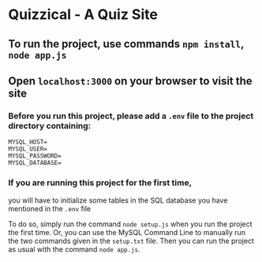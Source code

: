 # Quizzical - A Quiz Site

## To run the project, use commands `npm install`, `node app.js`
## Open `localhost:3000` on your browser to visit the site




### Before you run this project, please add a `.env` file to the project directory containing:
```
MYSQL_HOST=
MYSQL_USER=
MYSQL_PASSWORD=
MYSQL_DATABASE=
```

### If you are running this project for the first time,
you will have to initialize some tables in the SQL database you have mentioned in the `.env` file

To do so, simply run the command `node setup.js` when you run the project the first time.
Or, you can use the MySQL Command Line to manually run the two commands given in the `setup.txt` file. Then you can run the project as usual with the command `node app.js`.